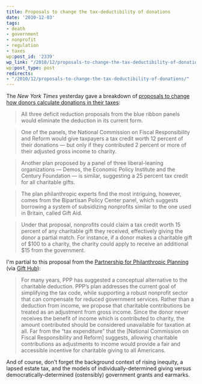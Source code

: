 ```yaml
---
title: Proposals to change the tax-deductibility of donations
date: '2010-12-03'
tags:
- death
- government
- nonprofit
- regulation
- taxes
wp:post_id: '2339'
wp_link: "/2010/12/proposals-to-change-the-tax-deductibility-of-donations/"
wp:post_type: post
redirects:
- "/2010/12/proposals-to-change-the-tax-deductibility-of-donations/"
---
```


The _New York Times_ yesterday gave a breakdown of [proposals to change how donors calculate donations in their taxes](http://www.nytimes.com/2010/12/03/business/03charity.html):

> All three deficit reduction proposals from the blue ribbon panels would eliminate the deduction in its current form.

>

> One of the panels, the National Commission on Fiscal Responsibility and Reform would give taxpayers a tax credit worth 12 percent of their donations — but only if they contributed 2 percent or more of their adjusted gross income to charity.

>

> Another plan proposed by a panel of three liberal-leaning organizations — Demos, the Economic Policy Institute and the Century Foundation — is similar, suggesting a 25 percent tax credit for all charitable gifts.

>

> The plan philanthropic experts find the most intriguing, however, comes from the Bipartisan Policy Center panel, which suggests borrowing a system of subsidizing nonprofits similar to the one used in Britain, called Gift Aid.

>

> Under that proposal, nonprofits could claim a tax credit worth 15 percent of any charitable gift they received, effectively giving the donor a partial match. For instance, if a donor makes a charitable gift of $100 to a charity, the charity could apply to receive an additional $15 from the government.

I'm partial to this proposal from the [Partnership for Philanthropic Planning](http://www.pppnet.org/pdf/Position_Paper_12-2-10.pdf) (via [Gift Hub](http://www.gifthub.org/2010/12/ppp-on-obama-charitable-tax-proposal.html)):

> For many years, PPP has suggested a conceptual alternative to the charitable deduction. PPP’s plan addresses the current goal of simplifying the tax code, while supporting a robust nonprofit sector that can compensate for reduced government services. Rather than a deduction from income, we propose that charitable contributions be treated as an adjustment from gross income. Since the donor never receives the benefit of income which is contributed to charity, the amount contributed should be considered unavailable for taxation at all. Far from the “tax expenditure” that the [National Commission on Fiscal Responsibility and Reform] suggests, allowing charitable contributions as adjustments to income would provide a fair and accessible incentive for charitable giving to all Americans.

And of course, don't forget the background context of rising inequity, a lapsed estate tax, and the models of individually-determined giving versus democratically-determined (ostensibly) government grants and earmarks.
